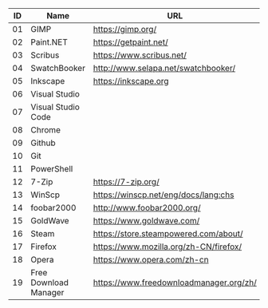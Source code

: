 
|ID       |Name                  |URL                                           |Completed   |
|---------|----------------------|----------------------------------------------|------------|
|01       |GIMP                  |https://gimp.org/                             |√           |
|02       |Paint.NET             |https://getpaint.net/                         |√           |
|03       |Scribus               |https://www.scribus.net/                      |           |
|04       |SwatchBooker          |http://www.selapa.net/swatchbooker/           |           |
|05       |Inkscape              |https://inkscape.org                          |√           |
|06       |Visual Studio         |                                              |           |
|07       |Visual Studio Code    |                                              |           |
|08       |Chrome                |                                              |           |
|09       |Github                |                                              |           |
|10       |Git                   |                                              |           |
|11       |PowerShell            |                                              |           |
|12       |7-Zip                 |https://7-zip.org/                            |√           |
|13       |WinScp                |https://winscp.net/eng/docs/lang:chs          |           |
|14       |foobar2000            |http://www.foobar2000.org/                    |           |
|15       |GoldWave              |https://www.goldwave.com/                     |           |
|16       |Steam                 |https://store.steampowered.com/about/         |           |
|17       |Firefox               |https://www.mozilla.org/zh-CN/firefox/        |           |
|18       |Opera                 |https://www.opera.com/zh-cn                   |           |
|19       |Free Download Manager |https://www.freedownloadmanager.org/zh/       |           |
